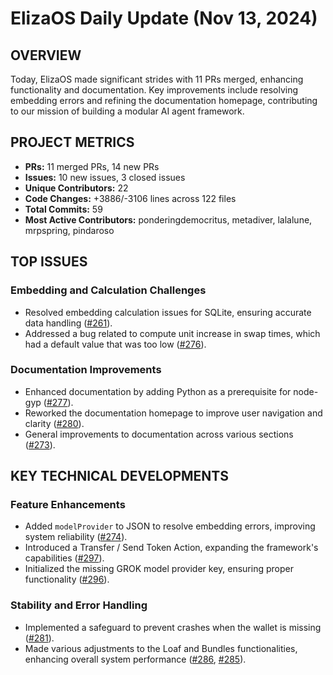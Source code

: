 # ElizaOS Daily Update (Nov 13, 2024)

## OVERVIEW 
Today, ElizaOS made significant strides with 11 PRs merged, enhancing functionality and documentation. Key improvements include resolving embedding errors and refining the documentation homepage, contributing to our mission of building a modular AI agent framework.

## PROJECT METRICS
- **PRs:** 11 merged PRs, 14 new PRs
- **Issues:** 10 new issues, 3 closed issues
- **Unique Contributors:** 22
- **Code Changes:** +3886/-3106 lines across 122 files
- **Total Commits:** 59
- **Most Active Contributors:** ponderingdemocritus, metadiver, lalalune, mrpspring, pindaroso

## TOP ISSUES

### Embedding and Calculation Challenges
- Resolved embedding calculation issues for SQLite, ensuring accurate data handling ([#261](https://github.com/elizaos/eliza/issues/261)).
- Addressed a bug related to compute unit increase in swap times, which had a default value that was too low ([#276](https://github.com/elizaos/eliza/issues/276)).

### Documentation Improvements
- Enhanced documentation by adding Python as a prerequisite for node-gyp ([#277](https://github.com/elizaos/eliza/issues/277)).
- Reworked the documentation homepage to improve user navigation and clarity ([#280](https://github.com/elizaos/eliza/issues/280)).
- General improvements to documentation across various sections ([#273](https://github.com/elizaos/eliza/issues/273)).

## KEY TECHNICAL DEVELOPMENTS

### Feature Enhancements
- Added `modelProvider` to JSON to resolve embedding errors, improving system reliability ([#274](https://github.com/elizaos/eliza/pull/274)).
- Introduced a Transfer / Send Token Action, expanding the framework's capabilities ([#297](https://github.com/elizaos/eliza/pull/297)).
- Initialized the missing GROK model provider key, ensuring proper functionality ([#296](https://github.com/elizaos/eliza/pull/296)).

### Stability and Error Handling
- Implemented a safeguard to prevent crashes when the wallet is missing ([#281](https://github.com/elizaos/eliza/pull/281)).
- Made various adjustments to the Loaf and Bundles functionalities, enhancing overall system performance ([#286](https://github.com/elizaos/eliza/pull/286), [#285](https://github.com/elizaos/eliza/pull/285)).
